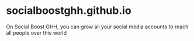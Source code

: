 # socialboostghh.github.io
On Social Boost GHH, you can grow all your social media accounts to reach all people over this world
